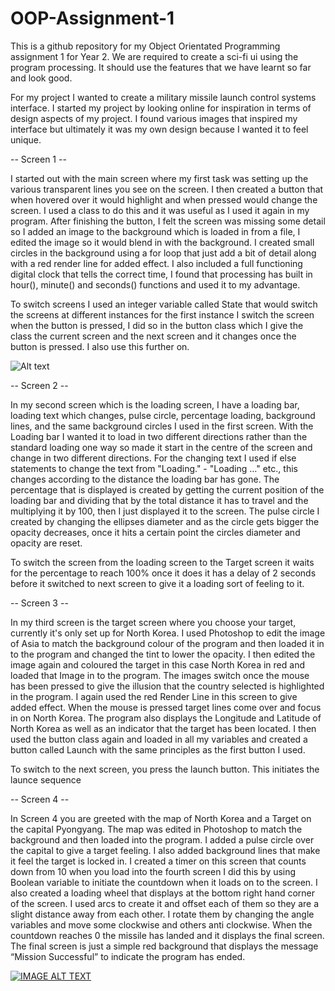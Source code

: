 # OOP-Assignment-1
This is a github repository for my Object Orientated Programming assignment 1 for Year 2. We are required to create a sci-fi ui using the program processing. It should use the features that we have learnt so far and look good.

For my project I wanted to create a military missile launch control systems interface. I started my project by looking online for inspiration in terms of design aspects of my project. I found various images that inspired my interface but ultimately it was my own design because I wanted it to feel unique.

-- Screen 1 --

I started out with the main screen where my first task was setting up the various transparent lines you see on the screen. I then created a button that when hovered over it would highlight and when pressed would change the screen. I used a class to do this and it was useful as I used it again in my program. After finishing the button, I felt the screen was missing some detail so I added an image to the background which is loaded in from a file, I edited the image so it would blend in with the background. I created small circles in the background using a for loop that just add a bit of detail along with a red render line for added effect. I also included a full functioning digital clock that tells the correct time, I found that processing has built in hour(), minute() and seconds() functions and used it to my advantage.

To switch screens I used an integer variable called State that would switch the screens at different instances for the first instance I switch the screen when the button is pressed, I did so in the button class which I give the class the current screen and the next screen and it changes once the button is pressed. I also use this further on.

![Alt text](https://gyazo.com/1c5243f26e5d98036769dce47a8fc56b "Screen 1")

-- Screen 2 --

In my second screen which is the loading screen, I have a loading bar, loading text which changes, pulse circle, percentage loading, background lines, and the same background circles I used in the first screen. With the Loading bar I wanted it to load in two different directions rather than the standard loading one way so made it start in the centre of the screen and change in two different directions.
For the changing text I used if else statements to change the text from "Loading." - "Loading …" etc., this changes according to the distance the loading bar has gone. The percentage that is displayed is created by getting the current position of the loading bar and dividing that by the total distance it has to travel and the multiplying it by 100, then I just displayed it to the screen. The pulse circle I created by changing the ellipses diameter and as the circle gets bigger the opacity decreases, once it hits a certain point the circles diameter and opacity are reset.

To switch the screen from the loading screen to the Target screen it waits for the percentage to reach 100% once it does it has a delay of 2 seconds before it switched to next screen to give it a loading sort of feeling to it.

-- Screen 3 --

In my third screen is the target screen where you choose your target, currently it's only set up for North Korea. I used Photoshop to edit the image of Asia to match the background colour of the program and then loaded it in to the program and changed the tint to lower the opacity. I then edited the image again and coloured the target in this case North Korea in red and loaded that Image in to the program. The images switch once the mouse has been pressed to give the illusion that the country selected is highlighted in the program. I again used the red Render Line in this screen to give added effect. When the mouse is pressed target lines come over and focus in on North Korea. The program also displays the Longitude and Latitude of North Korea as well as an indicator that the target has been located. I then used the button class again and loaded in all my variables and created a button called Launch with the same principles as the first button I used.

To switch to the next screen, you press the launch button. This initiates the launce sequence

-- Screen 4 --

In Screen 4 you are greeted with the map of North Korea and a Target on the capital Pyongyang. The map was edited in Photoshop to match the background and then loaded into the program. I added a pulse circle over the capital to give a target feeling. I also added background lines that make it feel the target is locked in. I created a timer on this screen that counts down from 10 when you load into the fourth screen I did this by using Boolean variable to initiate the countdown when it loads on to the screen. I also created a loading wheel that displays at the bottom right hand corner of the screen. I used arcs to create it and offset each of them so they are a slight distance away from each other. I rotate them by changing the angle variables and move some clockwise and others anti clockwise.
When the countdown reaches 0 the missile has landed and it displays the final screen. The final screen is just a simple red background that displays the message “Mission Successful” to indicate the program has ended.

[![IMAGE ALT TEXT](http://img.youtube.com/vi/z84tDOA0dVA/0.jpg)](http://www.youtube.com/watch?v=z84tDOA0dVA "Processing Assignment - Year 2 - Missile Control ")
